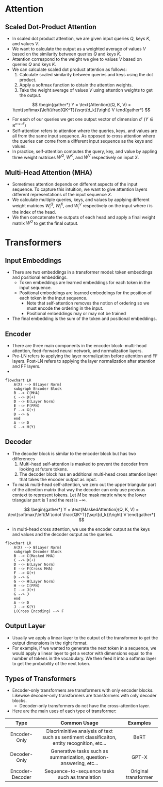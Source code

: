 # Attention
## Scaled Dot-Product Attention
* In scaled dot product attention, we are given input queries $Q$, keys $K$, and values $V$.
* We want to calculate the output as a weighted average of values $V$ based on the similarity between queries $Q$ and keys $K$. 
* Attention correspond to the weight we give to values $V$ based on queries $Q$ and keys $K$.
* We can calculate scaled dot product attention as follows: 
    1. Calculate scaled similarity between queries and keys using the dot product.
    2. Apply a softmax function to obtain the attention weights.
    3. Take the weight average of values $V$ using attention weights to get the output.

$$
\begin{gather*}
Y = \text{Attention}(Q, K, V) = \text{softmax}\left(\frac{QK^T}{\sqrt{d_k}}\right) V
\end{gather*}
$$

* For each of our queries we get one output vector of dimension $d'$ ($Y \in \mathbb{R}^{n \times d'}$)
* Self-attention refers to attention where the queries, keys, and values are all from the same input sequence. As opposed to cross attention where the queries can come from a different input sequence as the keys and values.
* In practice, self-attention computes the query, key, and value by appling three weight matrices $W^Q$, $W^K$, and $W^V$ respectively on input $X$.

## Multi-Head Attention (MHA)
* Sometimes attention depends on different aspects of the input sequence. To capture this intuition, we want to give attention layers different representations of the input sequence $X$.
* We calculate multiple queries, keys, and values by applying different weight matrices $W^Q_i$, $W^K_i$, and $W^V_i$ respectively on the input where $i$ is the index of the head. 
* We then concatenate the outputs of each head and apply a final weight matrix $W^O$ to get the final output.

# Transformers
## Input Embeddings
* There are two embeddings in a transformer model: token embeddings and positional embeddings.
    * Token embeddings are learned embeddings for each token in the input sequence.
    * Positional embeddings are learned embeddings for the position of each token in the input sequence. 
        * Note that self-attention removes the notion of ordering so we must encode the ordering in the input.
        * Positional embeddings may or may not be trained 
* The final embedding is the sum of the token and positional embeddings.

## Encoder
* There are three main components in the encoder block: multi-head attention, feed-forward neural network, and normalization layers.
* Pre-LN refers to applying the layer normalization before attention and FF layers. Post-LN refers to applying the layer normalization after attention and FF layers.
* 

```mermaid
flowchart LR
    A(X) --> B(Layer Norm)
    subgraph Encoder Block
    B --> C(MHA)
    C --> D(+)
    D --> E(Layer Norm)
    E --> F(FFN)
    F --> G(+)
    D --> G
    end
    A --> D
    G --> H(Y)
```

## Decoder
* The decoder block is similar to the encoder block but has two differences
    1. Multi-head self-attention is masked to prevent the decoder from looking at future tokens.
    2. The decoder block has an additional multi-head cross attention layer that takes the encoder output as input.
* To mask multi-head self-attention, we zero out the upper triangular part of the attention matrix that way the decoder can only use previous context to represent tokens. Let $M$ be mask matrix where the lower triangular part is 1 and the rest is $-\infty$.   

$$
\begin{gather*}
Y = \text{MaskedAttention}(Q, K, V) = \text{softmax}\left(M \odot \frac{QK^T}{\sqrt{d_k}}\right) V
\end{gather*}
$$

* In multi-head cross attention, we use the encoder output as the keys and values and the decoder output as the queries.

```mermaid
flowchart LR
    A(X) --> B(Layer Norm)
    subgraph Decoder Block
    B --> C(Masked MHA)
    C --> D(+)
    D --> E(Layer Norm)
    E --> F(Cross MHA)
    F --> G(+)
    D --> G
    G --> H(Layer Norm)
    H --> I(FFN)
    I --> J(+)
    G --> J
    end
    A --> D
    J --> K(Y)
    L(Cross Encoding) --> F
```

## Output Layer
* Usually we apply a linear layer to the output of the transformer to get the output dimensions in the right format. 
* For example, if we wanted to generate the next token in a sequence, we would apply a linear layer to get a vector with dimensions equal to the number of tokens in the vocabulary. We then feed it into a softmax layer to get the probability of the next token. 

## Types of Transformers
* Encoder-only transformers are transformers with only encoder blocks. Likewise decoder-only transformers are transformers with only decoder blocks. 
    * Decoder-only transformers do not have the cross-attention layer.
* Here are the main uses of each type of transformer: 

<div class="table-wrapper" markdown="block">

|Type|Common Usage|Examples|
|:-:|:-:|:-:|
|Encoder-Only|Discriminitive analysis of text such as sentiment classificaiton, entity recognition, etc... |BeRT|
|Decoder-Only|Generative tasks such as summarization, question-answering, etc... |GPT-X|
|Encoder-Decoder|Sequence-to-sequence tasks such as translation|Original transformer|

</div>
